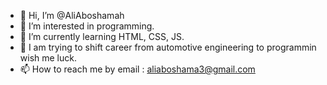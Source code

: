 - 👋 Hi, I’m @AliAboshamah
- 👀 I’m interested in programming.
- 🌱 I’m currently learning HTML, CSS, JS.
- 💞️ I am trying to shift career from automotive engineering to programmin wish me luck.
- 📫 How to reach me by email : aliaboshama3@gmail.com

<!---
AliAboshamah/AliAboshamah is a ✨ special ✨ repository because its `README.md` (this file) appears on your GitHub profile.
You can click the Preview link to take a look at your changes.
--->
